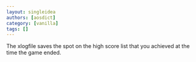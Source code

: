 ```yaml
---
layout: singleidea
authors: [aosdict]
category: [vanilla]
tags: []
---
```

The xlogfile saves the spot on the high score list that you achieved at the time the game ended.
